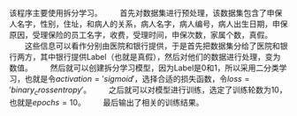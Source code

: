 该程序主要使用拆分学习。
&emsp;&emsp;首先对数据集进行预处理，该数据集包含了申保人名字，性别，住址，和病人的关系，病人名字，病人编号，病人出生日期，申保原因，受理保险的员工名字，收费，受理时间，申保次数，家属个数，真假。
&emsp;&emsp;这些信息可以看作分别由医院和银行提供，于是首先把数据集分给了医院和银行两方，其中银行提供Label（也就是真假），然后对他们的数据进行处理，变为数值。
&emsp;&emsp;然后就可以创建拆分学习模型，因为Label是0和1，所以采用二分类学习，也就是令$activation='sigmoid'$，选择合适的损失函数，令$loss='binary_crossentropy'$。
&emsp;&emsp;之后就可以对模型进行训练，选定了训练轮数为10，也就是$epochs=10$。
&emsp;&emsp;最后输出了相关的训练结果。
